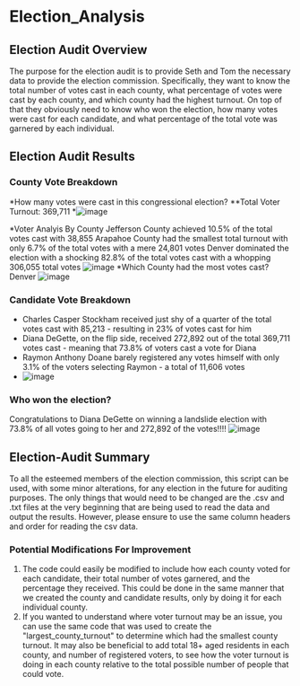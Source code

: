 # Election_Analysis

## Election Audit Overview
The purpose for the election audit is to provide Seth and Tom the necessary data to provide the election commission. Specifically, they want to know the total number of votes cast in each county, what percentage of votes were cast by each county, and which county had the highest turnout. On top of that they obviously need to know who won the election, how many votes were cast for each candidate, and what percentage of the total vote was garnered by each individual.

## Election Audit Results
### County Vote Breakdown
*How many votes were cast in this congressional election?
  **Total Voter Turnout: 369,711
*![image](https://user-images.githubusercontent.com/92773195/140629302-fe23cb4f-1f0d-4d8a-9dbc-84e0e3a67531.png)
  
*Voter Analyis By County
  Jefferson County achieved 10.5% of the total votes cast with 38,855
  Arapahoe County had the smallest total turnout with only 6.7% of the total votes with a mere 24,801 votes
  Denver dominated the election with a shocking 82.8% of the total votes cast with a whopping 306,055 total votes
![image](https://user-images.githubusercontent.com/92773195/140629410-b153e174-12e6-4c4a-b93c-91d2ea9f546e.png)
*Which County had the most votes cast?
Denver 
![image](https://user-images.githubusercontent.com/92773195/140629430-eda0b1a0-2882-4c6d-bbef-5ddca5a5b535.png)
### Candidate Vote Breakdown
* Charles Casper Stockham received just shy of a quarter of the total votes cast with 85,213 - resulting in 23% of votes cast for him
* Diana DeGette, on the flip side, received 272,892 out of the total 369,711 votes cast - meaning that 73.8% of voters cast a vote for Diana
* Raymon Anthony Doane barely registered any votes himself with only 3.1% of the voters selecting Raymon - a total of 11,606 votes 
* ![image](https://user-images.githubusercontent.com/92773195/140629527-41673685-385d-46c6-a205-7445a57e33cc.png)

### Who won the election?
Congratulations to Diana DeGette on winning a landslide election with 73.8% of all votes going to her and 272,892 of the votes!!!!
![image](https://user-images.githubusercontent.com/92773195/140629530-107cc2d1-53bf-431e-8bd5-850dcbdf3fef.png)

## Election-Audit Summary
To all the esteemed members of the election commission, this script can be used, with some minor alterations, for any election in the future for auditing purposes. The only things that would need to be changed are the .csv and .txt files at the very beginning that are being used to read the data and output the results. However, please ensure to use the same column headers and order for reading the csv data.

### Potential Modifications For Improvement
1) The code could easily be modified to include how each county voted for each candidate, their total number of votes garnered, and the percentage they received. This could be done in the same manner that we created the county and candidate results, only by doing it for each individual county.
2) If you wanted to understand where voter turnout may be an issue, you can use the same code that was used to create the "largest_county_turnout" to determine which had the smallest county turnout. It may also be beneficial to add total 18+ aged residents in each county, and number of registered voters, to see how the voter turnout is doing in each county relative to the total possible number of people that could vote. 
